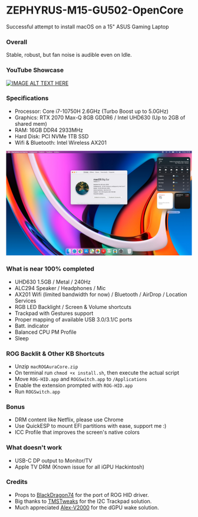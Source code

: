 # ZEPHYRUS-M15-GU502-OpenCore
Successful attempt to install macOS on a 15" ASUS Gaming Laptop

### Overall
Stable, robust, but fan noise is audible even on Idle.

### YouTube Showcase
[![IMAGE ALT TEXT HERE](https://img.youtube.com/vi/wrfeickuYWI/0.jpg)](https://www.youtube.com/watch?v=wrfeickuYWI)

### Specifications
* Processor: Core i7-10750H 2.6GHz (Turbo Boost up to 5.0GHz)
* Graphics: RTX 2070 Max-Q 8GB GDDR6 / Intel UHD630 (Up to 2GB of shared mem)
* RAM: 16GB DDR4 2933MHz
* Hard Disk: PCI NVMe 1TB SSD
* Wifi & Bluetooth: Intel Wireless AX201

![About](https://raw.githubusercontent.com/dkoluris/ZEPHYRUS-M15-GU502-OpenCore/master/Screenshots/about.jpg)

### What is near 100% completed
* UHD630 1.5GB / Metal / 240Hz
* ALC294 Speaker / Headphones / Mic
* AX201 Wifi (limited bandwidth for now) / Bluetooth / AirDrop / Location Services
* RGB LED Backlight / Screen & Volume shortcuts
* Trackpad with Gestures support
* Proper mapping of available USB 3.0/3.1/C ports
* Batt. indicator
* Balanced CPU PM Profile
* Sleep

### ROG Backlit & Other KB Shortcuts
* Unzip `macROGAuraCore.zip`
* On terminal run `chmod +x install.sh`, then execute the actual script
* Move `ROG-HID.app` and `ROGSwitch.app` to `/Applications`
* Enable the extension prompted with `ROG-HID.app`
* Run `ROGSwitch.app`

### Bonus
* DRM content like Netflix, please use Chrome
* Use QuickESP to mount EFI partitions with ease, support me :)
* ICC Profile that improves the screen's native colors

### What doesn't work
* USB-C DP output to Monitor/TV
* Apple TV DRM (Known issue for all iGPU Hackintosh)

### Credits
* Props to <a href="https://github.com/black-dragon74">BlackDragon74</a> for the port of ROG HID driver.
* Big thanks to <a href="https://www.tmstweaks.com">TMSTweaks</a> for the I2C Trackpad solution.
* Much appreciated <a href="https://github.com/Alex-V2000">Alex-V2000</a> for the dGPU wake solution.
